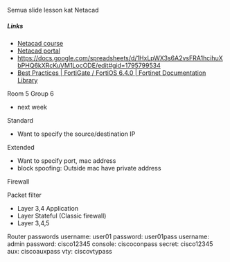 
Semua slide lesson kat Netacad

##### Links

- [Netacad course](https://lms.netacad.com/course/view.php?id=1168050)
- [Netacad portal](https://www.netacad.com/portal/learning)
- https://docs.google.com/spreadsheets/d/1HxLpWX3s6A2vsFRA1hcihuXbPHQ6kXRcKuVM1LocODE/edit#gid=1795799534
- [Best Practices | FortiGate / FortiOS 6.4.0 | Fortinet Documentation Library](https://docs.fortinet.com/document/fortigate/6.4.0/best-practices/871604/intrusion-prevention-system-ips#:~:text=Refer%20to%20the%20following%20list,unit%20to%20receive%20push%20updates.)

Room 5
Group 6

- next week

Standard
- Want to specify the source/destination IP

Extended
- Want to specify port, mac address
- block spoofing: Outside mac have private address


Firewall

Packet filter
- Layer 3,4
Application
- Layer 
Stateful (Classic firewall)
- Layer 3,4,5


Router passwords
username: user01
password: user01pass
username: admin
password: cisco12345
console: ciscoconpass
secret: cisco12345
aux: ciscoauxpass
vty: ciscovtypass
